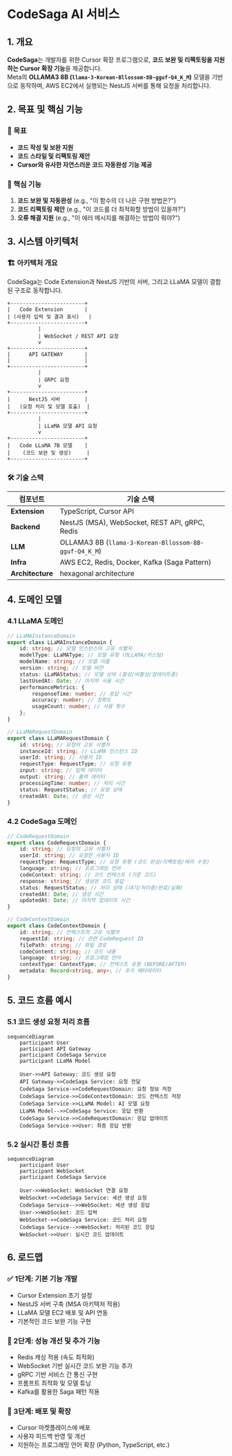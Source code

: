 # CodeSaga AI 서비스

## 1. 개요

**CodeSaga**는 개발자를 위한 Cursor 확장 프로그램으로, **코드 보완 및 리팩토링을 지원하는 Cursor 확장 기능**을 제공합니다.  
Meta의 **OLLAMA3 8B (`llama-3-Korean-Bllossom-8B-gguf-Q4_K_M`)** 모델을 기반으로 동작하며, AWS EC2에서 실행되는 NestJS 서버를 통해 요청을 처리합니다.

## 2. 목표 및 핵심 기능

### 🎯 목표

- **코드 작성 및 보완 지원**
- **코드 스타일 및 리팩토링 제안**
- **Cursor와 유사한 자연스러운 코드 자동완성 기능 제공**

### 🚀 핵심 기능

1. **코드 보완 및 자동완성** (e.g., "이 함수의 더 나은 구현 방법은?")
2. **코드 리팩토링 제안** (e.g., "이 코드를 더 최적화할 방법이 있을까?")
3. **오류 해결 지원** (e.g., "이 에러 메시지를 해결하는 방법이 뭐야?")

## 3. 시스템 아키텍처

### 🏗 아키텍처 개요

CodeSaga는 Code Extension과 NestJS 기반의 서버, 그리고 LLaMA 모델이 결합된 구조로 동작합니다.

```plaintext
+------------------------+
|   Code Extension       |
| (사용자 입력 및 결과 표시)   |
+------------------------+
          |
          | WebSocket / REST API 요청
          v
+------------------------+
|      API GATEWAY       |
|                        |
+------------------------+
          |
          | GRPC 요청
          v
+------------------------+
|      NestJS 서버        |
|   (요청 처리 및 모델 호출)  |
+------------------------+
          |
          | LLaMA 모델 API 요청
          v
+------------------------+
|   Code LLaMA 7B 모델    |
|    (코드 보완 및 생성)     |
+------------------------+
```

### 🛠 기술 스택

| 컴포넌트         | 기술 스택                                             |
| ---------------- | ----------------------------------------------------- |
| **Extension**    | TypeScript, Cursor API                                |
| **Backend**      | NestJS (MSA), WebSocket, REST API, gRPC, Redis        |
| **LLM**          | OLLAMA3 8B (`llama-3-Korean-Bllossom-8B-gguf-Q4_K_M`) |
| **Infra**        | AWS EC2, Redis, Docker, Kafka (Saga Pattern)          |
| **Architecture** | hexagonal architecture                                |

## 4. 도메인 모델

### 4.1 LLaMA 도메인

```typescript
// LLaMAInstanceDomain
export class LLaMAInstanceDomain {
    id: string; // 모델 인스턴스의 고유 식별자
    modelType: LLaMAType; // 모델 유형 (OLLAMA/커스텀)
    modelName: string; // 모델 이름
    version: string; // 모델 버전
    status: LLaMAStatus; // 모델 상태 (활성/비활성/업데이트중)
    lastUsedAt: Date; // 마지막 사용 시간
    performanceMetrics: {
        responseTime: number; // 응답 시간
        accuracy: number; // 정확도
        usageCount: number; // 사용 횟수
    };
}

// LLaMARequestDomain
export class LLaMARequestDomain {
    id: string; // 요청의 고유 식별자
    instanceId: string; // LLaMA 인스턴스 ID
    userId: string; // 사용자 ID
    requestType: RequestType; // 요청 유형
    input: string; // 입력 데이터
    output: string; // 출력 데이터
    processingTime: number; // 처리 시간
    status: RequestStatus; // 요청 상태
    createdAt: Date; // 생성 시간
}
```

### 4.2 CodeSaga 도메인

```typescript
// CodeRequestDomain
export class CodeRequestDomain {
    id: string; // 요청의 고유 식별자
    userId: string; // 요청한 사용자 ID
    requestType: RequestType; // 요청 유형 (코드 완성/리팩토링/에러 수정)
    language: string; // 프로그래밍 언어
    codeContext: string; // 코드 컨텍스트 (기존 코드)
    response: string; // 생성된 코드 응답
    status: RequestStatus; // 처리 상태 (대기/처리중/완료/실패)
    createdAt: Date; // 생성 시간
    updatedAt: Date; // 마지막 업데이트 시간
}

// CodeContextDomain
export class CodeContextDomain {
    id: string; // 컨텍스트의 고유 식별자
    requestId: string; // 관련 CodeRequest ID
    filePath: string; // 파일 경로
    codeContent: string; // 코드 내용
    language: string; // 프로그래밍 언어
    contextType: ContextType; // 컨텍스트 유형 (BEFORE/AFTER)
    metadata: Record<string, any>; // 추가 메타데이터
}
```

## 5. 코드 흐름 예시

### 5.1 코드 생성 요청 처리 흐름

```mermaid
sequenceDiagram
    participant User
    participant API Gateway
    participant CodeSaga Service
    participant LLaMA Model

    User->>API Gateway: 코드 생성 요청
    API Gateway->>CodeSaga Service: 요청 전달
    CodeSaga Service->>CodeRequestDomain: 요청 정보 저장
    CodeSaga Service->>CodeContextDomain: 코드 컨텍스트 저장
    CodeSaga Service->>LLaMA Model: AI 모델 요청
    LLaMA Model-->>CodeSaga Service: 응답 반환
    CodeSaga Service->>CodeRequestDomain: 응답 업데이트
    CodeSaga Service->>User: 최종 응답 반환
```

### 5.2 실시간 통신 흐름

```mermaid
sequenceDiagram
    participant User
    participant WebSocket
    participant CodeSaga Service

    User->>WebSocket: WebSocket 연결 요청
    WebSocket->>CodeSaga Service: 세션 생성 요청
    CodeSaga Service-->>WebSocket: 세션 생성 응답
    User->>WebSocket: 코드 입력
    WebSocket->>CodeSaga Service: 코드 처리 요청
    CodeSaga Service-->>WebSocket: 처리된 코드 응답
    WebSocket->>User: 실시간 코드 업데이트
```

## 6. 로드맵

### ✅ 1단계: 기본 기능 개발

- Cursor Extension 초기 설정
- NestJS 서버 구축 (MSA 아키텍처 적용)
- LLaMA 모델 EC2 배포 및 API 연동
- 기본적인 코드 보완 기능 구현

### 🔄 2단계: 성능 개선 및 추가 기능

- Redis 캐싱 적용 (속도 최적화)
- WebSocket 기반 실시간 코드 보완 기능 추가
- gRPC 기반 서비스 간 통신 구현
- 프롬프트 최적화 및 모델 튜닝
- Kafka를 활용한 Saga 패턴 적용

### 🚀 3단계: 배포 및 확장

- Cursor 마켓플레이스에 배포
- 사용자 피드백 반영 및 개선
- 지원하는 프로그래밍 언어 확장 (Python, TypeScript, etc.)
